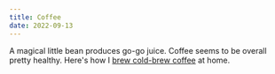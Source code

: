 ```yaml
---
title: Coffee
date: 2022-09-13
---
```

A magical little bean produces go-go juice. Coffee seems to be overall pretty healthy. Here's how I [brew cold-brew coffee](/cold-brew) at home.
